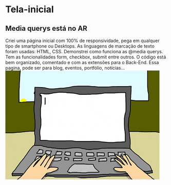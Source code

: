 # Tela-inicial
## Media querys está no AR 
Criei uma página inicial com 100% de responsividade, pega em qualquer tipo de smartphone ou Desktops.
As linguagens de marcação de texto foram usadas: HTML, CSS. 
Demonstrei como funciona as @media querys. Tem as funcionalidades form, checkbox, submit entre outros.
O código está bem organizado, comentado e com as extensões para o Back-End.
Essa pagina, pode ser para blog, eventos, portfólio, noticias...
![Computer](https://github.com/Drinkss1/Home_page-Html-Css/blob/master/giphy.gif)

